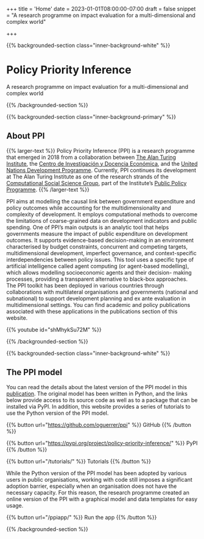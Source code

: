 +++
title = 'Home'
date = 2023-01-01T08:00:00-07:00
draft = false
snippet = "A research programme on impact evaluation for a multi-dimensional and complex world"


+++


{{% backgrounded-section class="inner-background-white" %}}

# Policy Priority Inference

<div class="pt-3 social-snippet">
A research programme on impact evaluation for a multi-dimensional and complex world
</div>

{{% /backgrounded-section %}} 


{{% backgrounded-section class="inner-background-primary" %}}

## About PPI

{{% larger-text %}}
Policy Priority Inference (PPI) is a research programme that emerged in 2018 from a collaboration between <a href="http://turing.ac.uk/">The Alan Turing Institute</a>, the <a href="https://www.cide.edu/">Centro de Investigación y Docencia Económica</a>, and the <a href="https://www.undp.org/">United Nations Development Programme</a>. Currently, PPI continues its development at The Alan Turing Institute as one of the research strands of the <a href="http://turingcss.org/">Computational Social Science Group</a>, part of the Institute’s <a href="https://www.turing.ac.uk/research/research-programmes/public-policy">Public Policy Programme</a>.
{{% /larger-text %}} 


PPI aims at modelling the causal link between government expenditure and policy outcomes while accounting for the multidimensionality and complexity of development. It employs computational methods to overcome the limitations of coarse-grained data on development indicators and public spending. One of PPI’s main outputs is an analytic tool that helps governments measure the impact of public expenditure on development outcomes. It supports evidence-based decision-making in an environment characterised by budget constraints, concurrent and competing targets, multidimensional development, imperfect governance, and context-specific interdependencies between policy issues. This tool uses a specific type of artificial intelligence called agent computing (or agent-based modelling), which allows modelling socioeconomic agents and their decision- making processes, providing a transparent alternative to black-box approaches. The PPI toolkit has been deployed in various countries through collaborations with multilateral organisations and governments (national and subnational) to support development planning and ex ante evaluation in multidimensional settings. You can find academic and policy publications associated with these applications in the publications section of this website.

{{% youtube id="shMhykSu72M" %}}

{{% /backgrounded-section %}}

{{% backgrounded-section class="inner-background-white" %}}


## The PPI model

You can read the details about the latest version of the PPI model in this <a href="https://doi.org/10.1016/j.worlddev.2023.106256">publication</a>. The original model has been written in Python, and the links below provide access to its source code as well as to a package that can be installed via PyPI. In addition, this website provides a series of tutorials to use the Python version of the PPI model.<br>

{{% button url="https://github.com/oguerrer/ppi" %}}
GitHub
{{% /button %}}

{{% button url="https://pypi.org/project/policy-priority-inference/" %}}
PyPI
{{% /button %}}

{{% button url="/tutorials/" %}}
Tutorials
{{% /button %}}

While the Python version of the PPI model has been adopted by various users in public organisations, working with code still imposes a significant adoption barrier, especially when an organisation does not have the necessary capacity. For this reason, the research programme created an online version of the PPI with a graphical model and data templates for easy usage. 

{{% button url="/ppiapp/" %}}
Run the app
{{% /button %}}

{{% /backgrounded-section %}}
